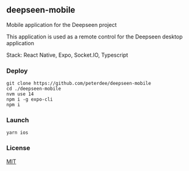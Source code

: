 ## deepseen-mobile

Mobile application for the Deepseen project

This application is used as a remote control for the Deepseen desktop application

Stack: React Native, Expo, Socket.IO, Typescript

### Deploy

```shell script
git clone https://github.com/peterdee/deepseen-mobile
cd ./deepseen-mobile
nvm use 14
npm i -g expo-cli
npm i
```

### Launch

```shell script
yarn ios
```

### License

[MIT](LICENSE)
